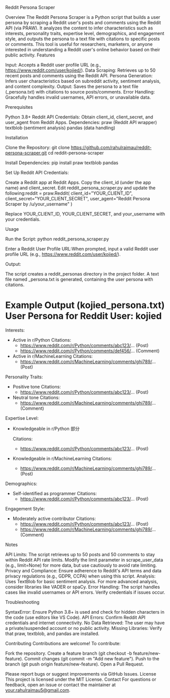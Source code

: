 Reddit Persona Scraper

Overview
The Reddit Persona Scraper is a Python script that builds a user persona by scraping a Reddit user's posts and comments using the Reddit API (via PRAW). It analyzes the content to infer characteristics such as interests, personality traits, expertise level, demographics, and engagement style, and outputs the persona to a text file with citations to specific posts or comments.
This tool is useful for researchers, marketers, or anyone interested in understanding a Reddit user's online behavior based on their public activity.
Features

Input: Accepts a Reddit user profile URL (e.g., https://www.reddit.com/user/kojied/).
Data Scraping: Retrieves up to 50 recent posts and comments using the Reddit API.
Persona Generation: Infers user characteristics based on subreddit activity, sentiment analysis, and content complexity.
Output: Saves the persona to a text file (<username>_persona.txt) with citations to source posts/comments.
Error Handling: Gracefully handles invalid usernames, API errors, or unavailable data.

Prerequisites

Python 3.8+
Reddit API Credentials: Obtain client_id, client_secret, and user_agent from Reddit Apps.
Dependencies:
praw (Reddit API wrapper)
textblob (sentiment analysis)
pandas (data handling)



Installation

Clone the Repository:
git clone https://github.com/rahulraimau/reddit-persona-scraper.git
cd reddit-persona-scraper


Install Dependencies:
pip install praw textblob pandas


Set Up Reddit API Credentials:

Create a Reddit app at Reddit Apps.
Copy the client_id (under the app name) and client_secret.
Edit reddit_persona_scraper.py and update the following:reddit = praw.Reddit(
    client_id="YOUR_CLIENT_ID",
    client_secret="YOUR_CLIENT_SECRET",
    user_agent="Reddit Persona Scraper by /u/your_username"
)

Replace YOUR_CLIENT_ID, YOUR_CLIENT_SECRET, and your_username with your credentials.



Usage

Run the Script:
python reddit_persona_scraper.py


Enter a Reddit User Profile URL:When prompted, input a valid Reddit user profile URL (e.g., https://www.reddit.com/user/kojied/).

Output:

The script creates a reddit_personas directory in the project folder.
A text file named <username>_persona.txt is generated, containing the user persona with citations.



Example Output (kojied_persona.txt)
User Persona for Reddit User: kojied
==================================================

Interests:
- Active in r/Python
  Citations:
    - https://www.reddit.com/r/Python/comments/abc123/... (Post)
    - https://www.reddit.com/r/Python/comments/def456/... (Comment)
- Active in r/MachineLearning
  Citations:
    - https://www.reddit.com/r/MachineLearning/comments/ghi789/... (Post)

Personality Traits:
- Positive tone
  Citations:
    - https://www.reddit.com/r/Python/comments/abc123/... (Post)
- Neutral tone
  Citations:
    - https://www.reddit.com/r/MachineLearning/comments/ghi789/... (Comment)

Expertise Level:
- Knowledgeable in r/Python
 部分

  Citations:
    - https://www.reddit.com/r/Python/comments/abc123/... (Post)
- Knowledgeable in r/MachineLearning
  Citations:
    - https://www.reddit.com/r/MachineLearning/comments/ghi789/... (Post)

Demographics:
- Self-identified as programmer
  Citations:
    - https://www.reddit.com/r/Python/comments/abc123/... (Post)

Engagement Style:
- Moderately active contributor
  Citations:
    - https://www.reddit.com/r/Python/comments/abc123/... (Post)
    - https://www.reddit.com/r/MachineLearning/comments/ghi789/... (Comment)

Notes

API Limits: The script retrieves up to 50 posts and 50 comments to stay within Reddit API rate limits. Modify the limit parameter in scrape_user_data (e.g., limit=None) for more data, but use cautiously to avoid rate limiting.
Privacy and Compliance: Ensure adherence to Reddit's API terms and data privacy regulations (e.g., GDPR, CCPA) when using this script.
Analysis: Uses TextBlob for basic sentiment analysis. For more advanced analysis, consider libraries like VADER or spaCy.
Error Handling: The script handles cases like invalid usernames or API errors. Verify credentials if issues occur.

Troubleshooting

SyntaxError: Ensure Python 3.8+ is used and check for hidden characters in the code (use editors like VS Code).
API Errors: Confirm Reddit API credentials and internet connectivity.
No Data Retrieved: The user may have a private/suspended account or no public activity.
Missing Libraries: Verify that praw, textblob, and pandas are installed.

Contributing
Contributions are welcome! To contribute:

Fork the repository.
Create a feature branch (git checkout -b feature/new-feature).
Commit changes (git commit -m "Add new feature").
Push to the branch (git push origin feature/new-feature).
Open a Pull Request.

Please report bugs or suggest improvements via GitHub Issues.
License
This project is licensed under the MIT License.
Contact
For questions or feedback, open an issue or contact the maintainer at your.rahulraimau5@gmail.com.


